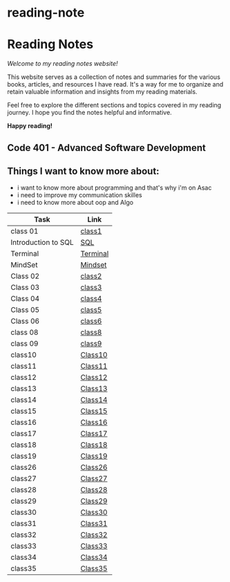 # reading-note

# Reading Notes

*Welcome to my reading notes website!*

This website serves as a collection of notes and summaries for the various books, articles, and resources I have read. It's a way for me to organize and retain valuable information and insights from my reading materials.

Feel free to explore the different sections and topics covered in my reading journey. I hope you find the notes helpful and informative.

**Happy reading!**

## Code 401 - Advanced Software Development


## Things I want to know more about:
 - i want to know more about programming and that's why i'm on Asac
 - i need to improve my communication skilles 
 - i need to know more about oop and Algo


| Task                | Link                           |
|---------------------|--------------------------------|
| class 01            | [class1](./ReadingClass1.md)   |
| Introduction to SQL | [SQL](./SQL.md)                |
| Terminal            | [Terminal](./Terminal.md)      |
| MindSet             | [Mindset](./mindset.md)        |
| Class 02            | [class2](./ReadingClass2.md)   |
| Class 03            | [class3](./ReadingClass3.md)   |
| Class 04            | [class4](./ReadingClass4.md)   |
| Class 05            | [class5](./ReadingClass5.md)   |
| Class 06            | [class6](./ReadingClass6.md)   |
| class 08            | [class8](./ReadingClass8.md)   |
| class 09            | [class9](./ReadingClass9.md)   |
 | class10             | [Class10](./ReadingClass10.md) |
 | class11             | [Class11](./ReadingClass11.md) |
| class12             | [Class12](./ReadingClass12.md) |
 | class13             | [Class13](./ReadingClass13.md) | 
| class14             | [Class14](./ReadingClass14.md) | 
| class15             | [Class15](./ReadingClass15.md) | 
| class16             | [Class16](./ReadingClass16.md) | 
| class17             | [Class17](./ReadingClass17.md) | 
| class18             | [Class18](./ReadingClass18.md) |
| class19             | [Class19](./ReadingClass19.md) |
| class26             | [Class26](./ReadingClass26.md) |
| class27             | [Class27](./ReadingClass27.md) |
| class28             | [Class28](./ReadingClass28.md) |
| class29             | [Class29](./ReadingClass29.md) |
| class30             | [Class30](./ReadingClass30.md) |
| class31             | [Class31](./ReadingClass31.md) |
| class32             | [Class32](./ReadingClass32.md) |
| class33             | [Class33](./ReadingClass33.md) |
| class34             | [Class34](./ReadingClass34.md) |
| class35             | [Class35](./ReadingClass35.md) |





